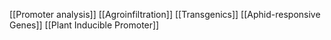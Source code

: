 [[Promoter analysis]]
[[Agroinfiltration]]
[[Transgenics]]
[[Aphid-responsive Genes]]
[[Plant Inducible Promoter]]
